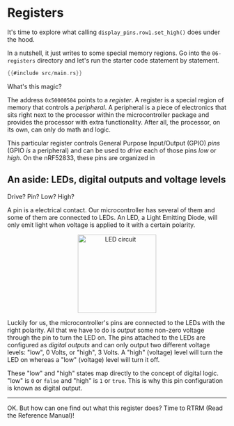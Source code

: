 # Registers

It's time to explore what calling `display_pins.row1.set_high()` does under the hood.

In a nutshell, it just writes to some special memory regions. Go into the `06-registers` directory
and let's run the starter code statement by statement.

``` rust
{{#include src/main.rs}}
```

What's this magic?

The address `0x50000504` points to a *register*. A register is a special region of memory that
controls a *peripheral*. A peripheral is a piece of electronics that sits right next to the
processor within the microcontroller package and provides the processor with extra functionality.
After all, the processor, on its own, can only do math and logic.

This particular register controls General Purpose Input/Output (GPIO) *pins* (GPIO *is* a
peripheral) and can be used to *drive* each of those pins *low* or *high*. On the nRF52833, these
pins are organized in

## An aside: LEDs, digital outputs and voltage levels

Drive? Pin? Low? High?

A pin is a electrical contact. Our microcontroller has several of them and some of them are
connected to LEDs. An LED, a Light Emitting Diode, will only emit light when voltage is applied to
it with a certain polarity.

<p align="center">
<img class="white_bg" height=180 title="LED circuit" src="https://upload.wikimedia.org/wikipedia/commons/c/c9/LED_circuit.svg">
</p>

Luckily for us, the microcontroller's pins are connected to the LEDs with the right polarity. All
that we have to do is *output* some non-zero voltage through the pin to turn the LED on. The pins
attached to the LEDs are configured as *digital outputs* and can only output two different voltage
levels: "low", 0 Volts, or "high", 3 Volts. A "high" (voltage) level will turn the LED on whereas
a "low" (voltage) level will turn it off.

These "low" and "high" states map directly to the concept of digital logic. "low" is `0` or `false`
and "high" is `1` or `true`. This is why this pin configuration is known as digital output.

---

OK. But how can one find out what this register does? Time to RTRM (Read the Reference Manual)!

